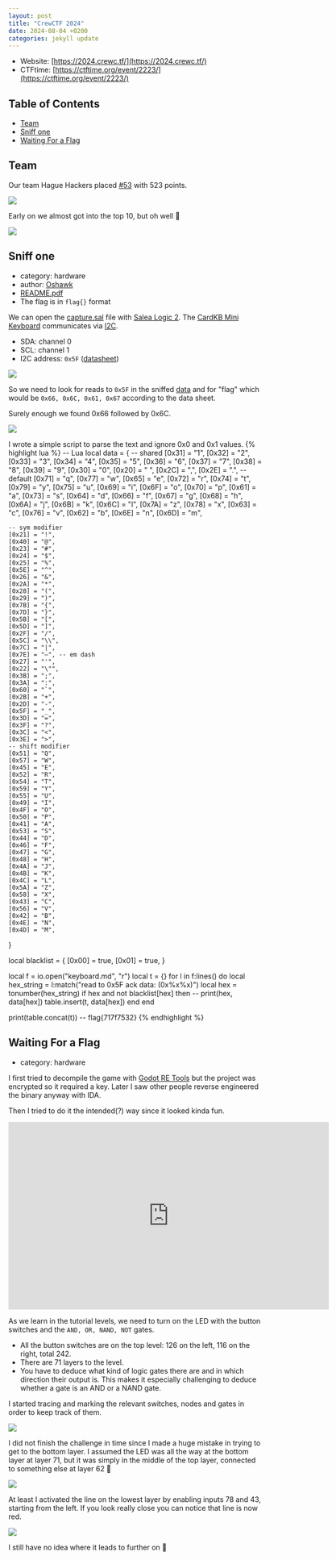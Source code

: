 ```yaml
---
layout: post
title: "CrewCTF 2024"
date: 2024-08-04 +0200
categories: jekyll update
---
```

- Website: [https://2024.crewc.tf/](https://2024.crewc.tf/)
- CTFtime: [https://ctftime.org/event/2223/](https://ctftime.org/event/2223/)

## Table of Contents
  - [Team](#team)
  - [Sniff one](#sniff-one)
  - [Waiting For a Flag](#waiting-for-a-flag)

## Team
Our team Hague Hackers placed [#53](https://2024.imaginaryctf.org/Leaderboard.html) with 523 points.

![](https://ketho.github.io/data/crewctf/team1.png)

 Early on we almost got into the top 10, but oh well 🙂

![](https://ketho.github.io/data/crewctf/team2.png)

## Sniff one
- category: hardware
- author: [Oshawk](https://oshawk.uk/Home)
- [README.pdf](https://ketho.github.io/data/crewctf/sniffone/README.pdf)
- The flag is in `flag{}` format

We can open the [capture.sal](https://ketho.github.io/data/crewctf/sniffone/capture.sal) file with [Salea Logic 2](https://www.saleae.com/pages/downloads). The [CardKB Mini Keyboard](https://shop.m5stack.com/products/cardkb-mini-keyboard-programmable-unit-v1-1-mega8a) communicates via [I2C](https://en.wikipedia.org/wiki/I%C2%B2C).
- SDA: channel 0
- SCL: channel 1
- I2C address: `0x5F` ([datasheet](https://docs.m5stack.com/en/unit/cardkb_1.1))

![](https://ketho.github.io/data/crewctf/sniffone/everything.png)

So we need to look for reads to `0x5F` in the sniffed [data](https://ketho.github.io/data/sniffone/data.txt) and for "flag" which would be `0x66, 0x6C, 0x61, 0x67` according to the data sheet.

Surely enough we found 0x66 followed by 0x6C.

![](https://ketho.github.io/data/crewctf/sniffone/logic.png)

I wrote a simple script to parse the text and ignore 0x0 and 0x1 values.
{% highlight lua %}
-- Lua
local data = {
    -- shared
    [0x31] = "1",
    [0x32] = "2",
    [0x33] = "3",
    [0x34] = "4",
    [0x35] = "5",
    [0x36] = "6",
    [0x37] = "7",
    [0x38] = "8",
    [0x39] = "9",
    [0x30] = "0",
    [0x20] = " ",
    [0x2C] = ",",
    [0x2E] = ".",
    -- default
    [0x71] = "q",
    [0x77] = "w",
    [0x65] = "e",
    [0x72] = "r",
    [0x74] = "t",
    [0x79] = "y",
    [0x75] = "u",
    [0x69] = "i",
    [0x6F] = "o",
    [0x70] = "p",
    [0x61] = "a",
    [0x73] = "s",
    [0x64] = "d",
    [0x66] = "f",
    [0x67] = "g",
    [0x68] = "h",
    [0x6A] = "j",
    [0x6B] = "k",
    [0x6C] = "l",
    [0x7A] = "z",
    [0x78] = "x",
    [0x63] = "c",
    [0x76] = "v",
    [0x62] = "b",
    [0x6E] = "n",
    [0x6D] = "m",

    -- sym modifier
    [0x21] = "!",
    [0x40] = "@",
    [0x23] = "#",
    [0x24] = "$",
    [0x25] = "%",
    [0x5E] = "^",
    [0x26] = "&",
    [0x2A] = "*",
    [0x28] = "(",
    [0x29] = ")",
    [0x7B] = "{",
    [0x7D] = "}",
    [0x5B] = "[",
    [0x5D] = "]",
    [0x2F] = "/",
    [0x5C] = "\\",
    [0x7C] = "|",
    [0x7E] = "—", -- em dash
    [0x27] = "'",
    [0x22] = "\"",
    [0x3B] = ";",
    [0x3A] = ":",
    [0x60] = "`",
    [0x2B] = "+",
    [0x2D] = "-",
    [0x5F] = "_",
    [0x3D] = "=",
    [0x3F] = "?",
    [0x3C] = "<",
    [0x3E] = ">",
    -- shift modifier
    [0x51] = "Q",
    [0x57] = "W",
    [0x45] = "E",
    [0x52] = "R",
    [0x54] = "T",
    [0x59] = "Y",
    [0x55] = "U",
    [0x49] = "I",
    [0x4F] = "O",
    [0x50] = "P",
    [0x41] = "A",
    [0x53] = "S",
    [0x44] = "D",
    [0x46] = "F",
    [0x47] = "G",
    [0x48] = "H",
    [0x4A] = "J",
    [0x4B] = "K",
    [0x4C] = "L",
    [0x5A] = "Z",
    [0x58] = "X",
    [0x43] = "C",
    [0x56] = "V",
    [0x42] = "B",
    [0x4E] = "N",
    [0x4D] = "M",
}

local blacklist = {
    [0x00] = true,
    [0x01] = true,
}

local f = io.open("keyboard.md", "r")
local t = {}
for l in f:lines() do
    local hex_string = l:match("read to 0x5F ack data: (0x%x%x)")
    local hex = tonumber(hex_string)
    if hex and not blacklist[hex] then
        -- print(hex, data[hex])
        table.insert(t, data[hex])
    end
end

print(table.concat(t))
-- flag{717f7532}
{% endhighlight %}

## Waiting For a Flag
- category: hardware

I first tried to decompile the game with [Godot RE Tools](https://github.com/bruvzg/gdsdecomp) but the project was encrypted so it required a key. Later I saw other people reverse engineered the binary anyway with IDA.

Then I tried to do it the intended(?) way since it looked kinda fun.

<iframe width="636" height="372" src="https://ketho.github.io/data/crewctf/waiting_flag/intro.mp4" frameborder="0" allowfullscreen></iframe>

As we learn in the tutorial levels, we need to turn on the LED with the button switches and the `AND, OR, NAND, NOT` gates.

- All the button switches are on the top level: 126 on the left, 116 on the right, total 242.
- There are 71 layers to the level.
- You have to deduce what kind of logic gates there are and in which direction their output is. This makes it especially challenging to deduce whether a gate is an AND or a NAND gate.

I started tracing and marking the relevant switches, nodes and gates in order to keep track of them.

![](https://ketho.github.io/data/crewctf/waiting_flag/layer36.png)

I did not finish the challenge in time since I made a huge mistake in trying to get to the bottom layer. I assumed the LED was all the way at the bottom layer at layer 71, but it was simply in the middle of the top layer, connected to something else at layer 62 🤦

![](https://ketho.github.io/data/crewctf/waiting_flag/diagram.png)

At least I activated the line on the lowest layer by enabling inputs 78 and 43, starting from the left. If you look really close you can notice that line is now red.

![](https://ketho.github.io/data/crewctf/waiting_flag/layer71.png)

I still have no idea where it leads to further on 🤷
